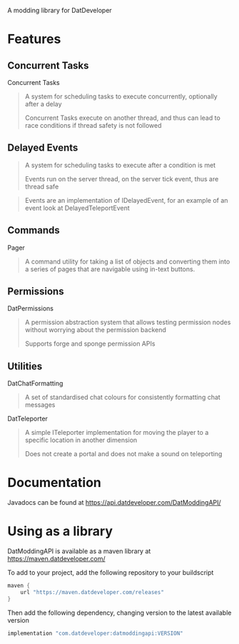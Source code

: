 A modding library for DatDeveloper

# Features
## Concurrent Tasks
Concurrent Tasks
> A system for scheduling tasks to execute concurrently, optionally after a delay
> 
> Concurrent Tasks execute on another thread, and thus can lead to race conditions if thread safety is not followed

## Delayed Events
> A system for scheduling tasks to execute after a condition is met
> 
> Events run on the server thread, on the server tick event, thus are thread safe

> Events are an implementation of IDelayedEvent, for an example of an event look at DelayedTeleportEvent

## Commands
Pager
> A command utility for taking a list of objects and converting them into a series of pages that are navigable using in-text buttons.

## Permissions
DatPermissions
> A permission abstraction system that allows testing permission nodes without worrying about the permission backend
>
> Supports forge and sponge permission APIs

## Utilities
DatChatFormatting
> A set of standardised chat colours for consistently formatting chat messages

DatTeleporter
> A simple ITeleporter implementation for moving the player to a specific location in another dimension 
>
> Does not create a portal and does not make a sound on teleporting

# Documentation
Javadocs can be found at https://api.datdeveloper.com/DatModdingAPI/

# Using as a library
DatModdingAPI is available as a maven library at https://maven.datdeveloper.com/

To add to your project, add the following repository to your buildscript
```groovy
maven {
    url "https://maven.datdeveloper.com/releases"
}
```

Then add the following dependency, changing version to the latest available version
```groovy
implementation "com.datdeveloper:datmoddingapi:VERSION"
```